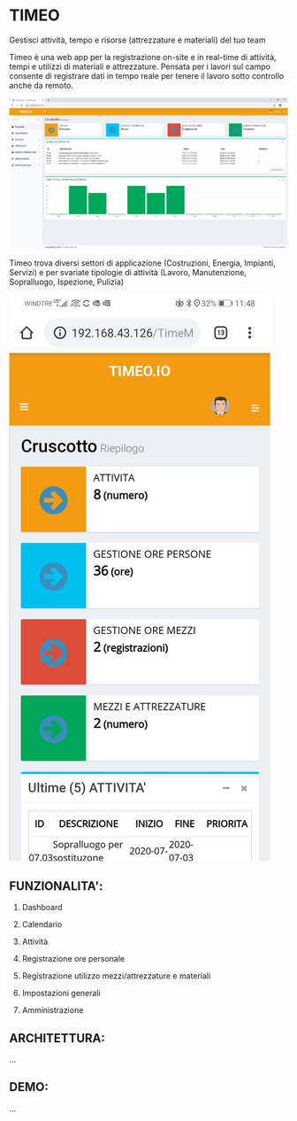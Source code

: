 # TIMEO
Gestisci attività, tempo e risorse (attrezzature e materiali) del tuo team

Timeo è una web app per la registrazione on-site e in real-time di attività, tempi e utilizzi di materiali e attrezzature. Pensata per i lavori sul campo consente di registrare dati in tempo reale per tenere il lavoro sotto controllo anche da remoto.

![schermata1](https://github.com/alex1976/Timeo/blob/master/Timeo_Dashboard.jpg)

Timeo trova diversi settori di applicazione (Costruzioni, Energia, Impianti, Servizi) e per svariate tipologie di attività (Lavoro, Manutenzione, Sopralluogo, Ispezione, Pulizia) 

![schermata2](https://github.com/alex1976/Timeo/blob/master/Timeo_Mobile.jpg)

## FUNZIONALITA':

1. Dashboard

2. Calendario

3. Attività

4. Registrazione ore personale

5. Registrazione utilizzo mezzi/attrezzature e materiali

6. Impostazioni generali

7. Amministrazione

## ARCHITETTURA:
...

## DEMO:
...

